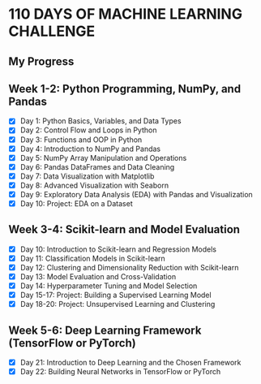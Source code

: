
# 110 DAYS OF MACHINE LEARNING CHALLENGE

## My Progress

## **Week 1-2: Python Programming, NumPy, and Pandas**
- [x] Day 1: Python Basics, Variables, and Data Types
- [x] Day 2: Control Flow and Loops in Python
- [x] Day 3: Functions and OOP in Python
- [x] Day 4: Introduction to NumPy and Pandas
- [x] Day 5: NumPy Array Manipulation and Operations
- [x] Day 6: Pandas DataFrames and Data Cleaning
- [x] Day 7: Data Visualization with Matplotlib
- [x] Day 8: Advanced Visualization with Seaborn
- [x] Day 9: Exploratory Data Analysis (EDA) with Pandas and Visualization
- [x] Day 10: Project: EDA on a Dataset

## **Week 3-4: Scikit-learn and Model Evaluation**
- [x] Day 10: Introduction to Scikit-learn and Regression Models
- [x] Day 11: Classification Models in Scikit-learn
- [x] Day 12: Clustering and Dimensionality Reduction with Scikit-learn
- [x] Day 13: Model Evaluation and Cross-Validation
- [x] Day 14: Hyperparameter Tuning and Model Selection
- [x] Day 15-17: Project: Building a Supervised Learning Model
- [x] Day 18-20: Project: Unsupervised Learning and Clustering

## **Week 5-6: Deep Learning Framework (TensorFlow or PyTorch)**
- [x] Day 21: Introduction to Deep Learning and the Chosen Framework
- [x] Day 22: Building Neural Networks in TensorFlow or PyTorch